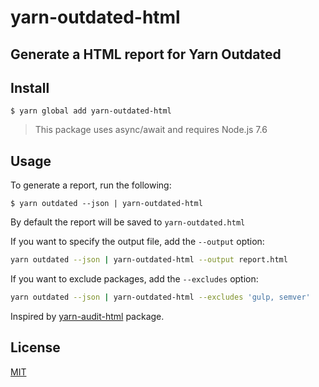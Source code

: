 # yarn-outdated-html

## Generate a HTML report for Yarn Outdated

## Install

```
$ yarn global add yarn-outdated-html
```

> This package uses async/await and requires Node.js 7.6

## Usage

To generate a report, run the following:

```
$ yarn outdated --json | yarn-outdated-html
```

By default the report will be saved to `yarn-outdated.html`

If you want to specify the output file, add the `--output` option:

```bash
yarn outdated --json | yarn-outdated-html --output report.html
```

If you want to exclude packages, add the `--excludes` option:

```bash
yarn outdated --json | yarn-outdated-html --excludes 'gulp, semver'
```

Inspired by [yarn-audit-html](https://github.com/davityavryan/yarn-audit-html) package.

## License

[MIT](LICENSE.md)